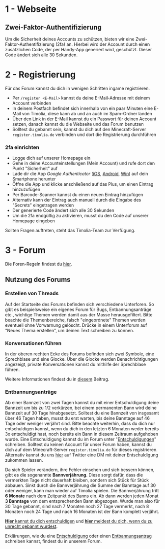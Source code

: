 # 1 - Webseite

## Zwei-Faktor-Authentifizierung
Um die Sicherheit deines Accounts zu schützen, bieten wir eine Zwei-Faktor-Authentifizierung (2fa) an. Hierbei wird der Account durch einen zusätzlichen Code, der per Handy-App generiert wird, geschützt.
Dieser Code ändert sich alle 30 Sekunden.

# 2 - Registrierung
Für das Forum kannst du dich in wenigen Schritten ingame registrieren.

- Per `/register <E-Mail>` kannst du deine E-Mail-Adresse mit deinem Account verbinden
- In deinem Postfach befindet sich innerhalb von ein paar Minuten eine E-Mail von Timolia, diese kann ab und an auch im Spam-Ordner landen
- Über den Link in der E-Mail kannst du ein Passwort für deinen Account setzen, danach kannst du die Webseite und das Forum benutzen
- Solltest du gebannt sein, kannst du dich auf den Minecraft-Server `register.timolia.de` verbinden und dort die Registrierung durchführen

### 2fa einrichten

- Logge dich auf unserer Homepage ein
- Gehe in deine Accounteinstellungen (Mein Account) und rufe dort den Punkt "Sicherheit" auf
- Lade dir die App <i>Google Authenticator</i> ([iOS](https://itunes.apple.com/de/app/google-authenticator/id388497605), [Android](https://play.google.com/store/apps/details?id=com.google.android.apps.authenticator2), [Win](https://www.microsoft.com/de-de/store/p/microsoft-authenticator/9nblgggzmcj6)) auf dein Smartphone herunter
- Öffne die App und klicke anschließend auf das Plus, um einen Eintrag hinzuzufügen
- Per Barcode-Scanner kannst du einen neuen Eintrag hinzufügen
- Alternativ kann der Eintrag auch manuell durch die Eingabe des "Secrets" eingetragen werden
- Der generierte Code ändert sich alle 30 Sekunden
- Um die 2fa endgültig zu aktivieren, musst du den Code auf unserer Homepage eingeben

Sollten Fragen auftreten, steht das Timolia-Team zur Verfügung.

# 3 - Forum
Die Foren-Regeln findest du [hier](/rules/forum/).

## Nutzung des Forums

### Erstellen von Threads
Auf der Startseite des Forums befinden sich verschiedene Unterforen. So gibt es beispielsweise ein eigenes Forum für Bugs, Entbannungsanträge etc., wichtige Themen werden damit
aus der Masse herausgefiltert. Bitte beachte die Themenbereiche, falsch "eingeordnete" Themen werden eventuell ohne Vorwarnung gelöscht. Drücke in einem Unterforum auf
"Neues Thema erstellen", um deinen Text schreiben zu können.

### Konversationen führen
In der oberen rechten Ecke des Forums befinden sich zwei Symbole, eine Sprechblase und eine Glocke. Über die Glocke werden Benachrichtigungen angezeigt, private Konversationen kannst du
mithilfe der Sprechblase führen.

Weitere Informationen findest du in <a href="https://forum.timolia.de/threads/die-neue-website.38/" target="_blank">diesem</a> Beitrag.

### Entbannungsanträge
Ab einer Bannzeit von zwei Tagen kannst du mit einer Entschuldigung deine Bannzeit um bis zu 1/2 verkürzen, bei einem permanenten Bann wird deine 
Bannzeit auf 30 Tage hinabgesetzt. Solltest du eine Bannzeit von insgesamt über 46 Tagen haben, musst du erst warten, bis deine Banntage auf 46 Tage oder weniger verjährt sind. Bitte beachte weiterhin, dass du dich nur entschuldigen kannst, wenn du dich in den letzten 6 Monaten weder bereits 3x entschuldigt hast, noch bereits ein Bann in diesem Zeitraum aufgehoben wurde.
Eine Entschuldigung kannst du im Forum unter "[Entschuldigungen](https://forum.timolia.de/forums/entschuldigungen.49/)" schreiben.
Solltest du keinen Account für unser Forum haben, kannst du dich auf dem Minecraft-Server `register.timolia.de` für dieses registrieren.
Alternativ kannst du uns <a href="https://twitter.com/messages/compose?recipient_id=385909409" target="_blank">hier</a> auf Twitter eine DM mit deiner Entschuldigung zukommen lassen.

Da sich Spieler verändern, ihre Fehler einsehen und sich bessern können, gibt es die sogenannte <strong>Bannverjährung</strong>. Diese sorgt dafür, dass die vermerkten Tage nicht dauerhaft bleiben, sondern sich Stück für Stück abbauen. Sinkt durch die Bannverjährung die Summe der Banntage auf 30 oder weniger, kann man wieder auf Timolia spielen.
Die Bannverjährung tritt <strong>6 Monate</strong> nach dem Zeitpunkt des Banns ein. Ab dann werden jeden Monat <strong>3 Banntage</strong> von dem entsprechenden Bann abgezogen.
Wurde man also für 30 Tage gebannt, sind nach 7 Monaten noch 27 Tage vermerkt, nach 8 Monaten noch 24 Tage und nach 16 Monaten ist der Bann komplett verjährt.

[**Hier** kannst du dich entschuldigen](https://forum.timolia.de/forums/entschuldigungen.49/) und [**hier** meldest du dich, wenn du zu unrecht gebannt wurdest](https://forum.timolia.de/forums/zu-unrecht-gebannt.122/).

Erklärungen, wie du eine [Entschuldigung](https://forum.timolia.de/threads/einen-entbannungsantrag-schreiben.21927/#post-77036) oder
einen [Entbannungsantrag](https://forum.timolia.de/threads/einen-entbannungsantrag-schreiben.21927/#post-77037) schreiben kannst, findest du in unserem Forum.
